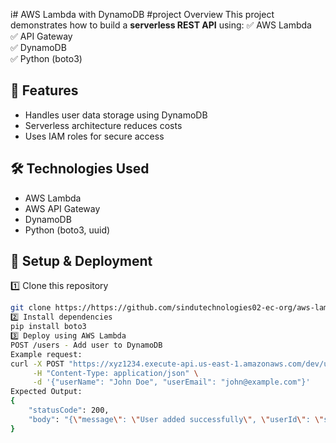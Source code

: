 i# AWS Lambda with DynamoDB
#project Overview
This project demonstrates how to build a **serverless REST API** using:
✅ AWS Lambda  
✅ API Gateway  
✅ DynamoDB  
✅ Python (boto3)  

## 🚀 Features
- Handles user data storage using DynamoDB
- Serverless architecture reduces costs
- Uses IAM roles for secure access  

## 🛠️ Technologies Used
- AWS Lambda  
- AWS API Gateway  
- DynamoDB  
- Python (boto3, uuid)  

## 🔧 Setup & Deployment
1️⃣ Clone this repository  
```bash
git clone https://https://github.com/sindutechnologies02-ec-org/aws-lambda-dynamodb-api.git
2️⃣ Install dependencies
pip install boto3
3️⃣ Deploy using AWS Lambda
POST /users - Add user to DynamoDB
Example request:
curl -X POST "https://xyz1234.execute-api.us-east-1.amazonaws.com/dev/users" \
     -H "Content-Type: application/json" \
     -d '{"userName": "John Doe", "userEmail": "john@example.com"}'
Expected Output:
{
    "statusCode": 200,
    "body": "{\"message\": \"User added successfully\", \"userId\": \"some-unique-id\"}"
}

